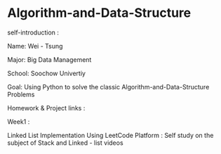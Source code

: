 # Algorithm-and-Data-Structure

self-introduction :



Name: Wei - Tsung 

Major: Big Data Management

School: Soochow Univertiy

Goal: Using Python to solve the classic Algorithm-and-Data-Structure Problems


Homework & Project links :





Week1 :



Linked List Implementation Using LeetCode Platform :
Self study on the subject of Stack and Linked - list videos
